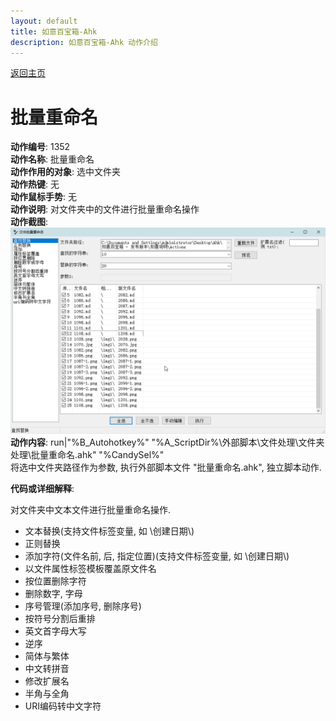 ```yaml
---
layout: default
title: 如意百宝箱-Ahk
description: 如意百宝箱-Ahk 动作介绍
---
```


[返回主页](../index.md)

# [](#header-2) 批量重命名

**动作编号**: 1352  
**动作名称**: 批量重命名  
**动作作用的对象**: 选中文件夹  
**动作热键**: 无  
**动作鼠标手势**: 无  
**动作说明**: 对文件夹中的文件进行批量重命名操作  
**动作截图**:  
  ![批量重命名](img1/1352.png)  
**动作内容**: run|"%B_Autohotkey%" "%A_ScriptDir%\外部脚本\文件处理\文件夹处理\批量重命名.ahk" "%CandySel%"  
将选中文件夹路径作为参数, 执行外部脚本文件 "批量重命名.ahk", 独立脚本动作.   

**代码或详细解释**:  

对文件夹中文本文件进行批量重命名操作.  
   - 文本替换(支持文件标签变量, 如 \\创建日期\\)  
   - 正则替换  
   - 添加字符(文件名前, 后, 指定位置)(支持文件标签变量, 如 \\创建日期\\)  
   - 以文件属性标签模板覆盖原文件名  
   - 按位置删除字符  
   - 删除数字, 字母  
   - 序号管理(添加序号, 删除序号)  
   - 按符号分割后重排  
   - 英文首字母大写  
   - 逆序  
   - 简体与繁体  
   - 中文转拼音  
   - 修改扩展名  
   - 半角与全角  
   - URI编码转中文字符  